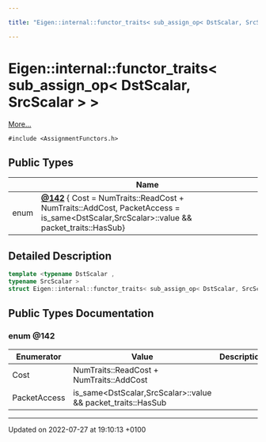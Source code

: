 ```yaml
---

title: "Eigen::internal::functor_traits< sub_assign_op< DstScalar, SrcScalar > >"

---
```


# Eigen::internal::functor_traits< sub_assign_op< DstScalar, SrcScalar > >



 [More...](#detailed-description)


`#include <AssignmentFunctors.h>`

## Public Types

|                | Name           |
| -------------- | -------------- |
| enum| **[@142](http://example.org/classes/structeigen_1_1internal_1_1functor__traits_3_01sub__assign__op_3_01dstscalar_00_01srcscalar_01_4_01_4/#enum-@142)** { Cost = NumTraits<DstScalar>::ReadCost + NumTraits<DstScalar>::AddCost, PacketAccess = is_same<DstScalar,SrcScalar>::value && packet_traits<DstScalar>::HasSub} |

## Detailed Description

```cpp
template <typename DstScalar ,
typename SrcScalar >
struct Eigen::internal::functor_traits< sub_assign_op< DstScalar, SrcScalar > >;
```

## Public Types Documentation

### enum @142

| Enumerator | Value | Description |
| ---------- | ----- | ----------- |
| Cost | NumTraits<DstScalar>::ReadCost + NumTraits<DstScalar>::AddCost|   |
| PacketAccess | is_same<DstScalar,SrcScalar>::value && packet_traits<DstScalar>::HasSub|   |




-------------------------------

Updated on 2022-07-27 at 19:10:13 +0100